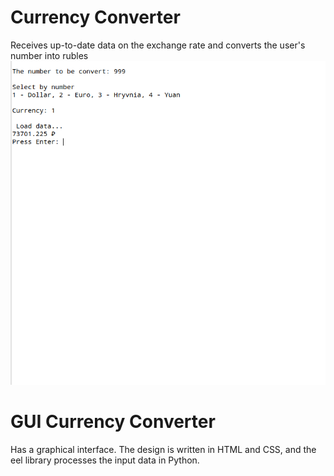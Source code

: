 # Currency Converter
Receives up-to-date data on the exchange rate and converts the user's number into rubles
![Currency Converter](https://github.com/Berliner187/Currency_Converter/blob/master/Currency_Converter.png)
# GUI Currency Converter
Has a graphical interface. The design is written in HTML and CSS, and the eel library processes the input data in Python.
